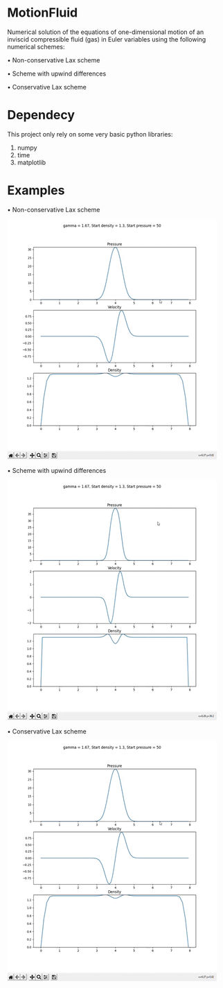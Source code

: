 # MotionFluid
Numerical solution of the equations of one-dimensional motion of an inviscid compressible fluid (gas) in Euler variables using the following numerical schemes:

• Non-conservative Lax scheme

• Scheme with upwind differences

• Conservative Lax scheme

# Dependecy
This project only rely on some very basic python libraries:
1. numpy
2. time
3. matplotlib

# Examples
• Non-conservative Lax scheme

![image](https://github.com/Andr0ni/MotionFluid/blob/main/NeKonserv.gif)

• Scheme with upwind differences

![image](https://github.com/Andr0ni/MotionFluid/blob/main/Euler.gif)

• Conservative Lax scheme

![image](https://github.com/Andr0ni/MotionFluid/blob/main/NeKonserv.gif)
